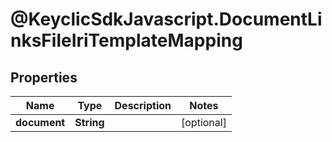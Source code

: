 # @KeyclicSdkJavascript.DocumentLinksFileIriTemplateMapping

## Properties
Name | Type | Description | Notes
------------ | ------------- | ------------- | -------------
**document** | **String** |  | [optional] 


